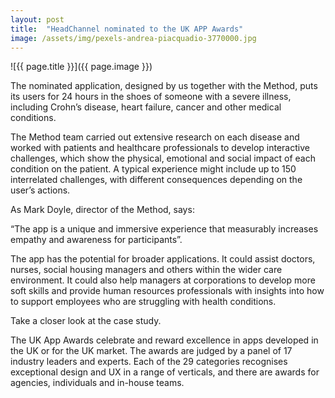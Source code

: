 ```yaml
---
layout: post
title:  "HeadChannel nominated to the UK APP Awards"
image: /assets/img/pexels-andrea-piacquadio-3770000.jpg
---
```


![{{ page.title }}]({{ page.image }})

The nominated application, designed by us together with the Method, puts its users for 24 hours in the shoes of someone with a severe illness, including Crohn’s disease, heart failure, cancer and other medical conditions.

The Method team carried out extensive research on each disease and worked with patients and healthcare professionals to develop interactive challenges, which show the physical, emotional and social impact of each condition on the patient. A typical experience might include up to 150 interrelated challenges, with different consequences depending on the user’s actions.

As Mark Doyle, director of the Method, says:

“The app is a unique and immersive experience that measurably increases empathy and awareness for participants”.

The app has the potential for broader applications. It could assist doctors, nurses, social housing managers and others within the wider care environment. It could also help managers at corporations to develop more soft skills and provide human resources professionals with insights into how to support employees who are struggling with health conditions.

Take a closer look at the case study.

The UK App Awards celebrate and reward excellence in apps developed in the UK or for the UK market. The awards are judged by a panel of 17 industry leaders and experts. Each of the 29 categories recognises exceptional design and UX in a range of verticals, and there are awards for agencies, individuals and in-house teams.
